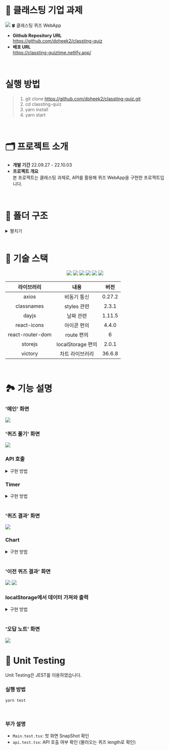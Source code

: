 # 🎉 클래스팅 기업 과제
<img src="https://user-images.githubusercontent.com/97458345/193476019-b9ff5fae-f9dc-4067-91f8-071106d75b0e.jpg">
🍀 클래스팅 퀴즈 WebApp

- **Github Repository URL** <br/> https://github.com/doheek2/classting-quiz
- **배포 URL** <br/> https://classting-quiztime.netlify.app/

<br/>

# 실행 방법
>1. git clone https://github.com/doheek2/classting-quiz.git
>2. cd classting-quiz
>3. yarn install
>4. yarn start

<br/>

# 🗂 프로젝트 소개
- **개발 기간** 22.09.27 - 22.10.03
- **프로젝트 개요** <br/>
본 프로젝트는 클래스팅 과제로, API를 활용해 퀴즈 WebApp을 구현한 프로젝트입니다.


<br/>

# 📁 폴더 구조
<details>
    <summary>펼치기</summary>
├─ src
<br/>│  ├─ global.d.ts<br/>
│  ├─ index.tsx<br/>
│  ├─ logo.svg<br/>
│  ├─ reportWebVitals.ts<br/>
│  ├─ routes<br/>
│  │  ├─ Main<br/>
│  │  │  ├─ index.tsx<br/>
│  │  │  └─ main.module.scss<br/>
│  │  ├─ Routes.module.scss<br/>
│  │  ├─ SolveQuiz<br/>
│  │  │  ├─ index.tsx<br/>
│  │  │  └─ solveQuiz.module.scss<br/>
│  │  ├─ index.tsx<br/>
│  │  ├─ ConfirmQuiz<br/>
│  │  │  ├─ index.tsx<br/>
│  │  │  └─ confirmQuiz.module.scss<br/>
│  │  ├─ ResultQuiz<br/>
│  │  │  ├─ index.tsx<br/>
│  │  │  └─ resultQuiz.module.scss<br/>
│  │  └─ WrongAnswerNote<br/>
│  │     ├─ index.tsx<br/>
│  │     └─ wrongAnswerNote.module.scss<br/>
│  ├─ setupTests.ts<br/>
│  ├─ styles<br/>
│  │  ├─ base<br/>
│  │  │  ├─ _fonts.scss<br/>
│  │  │  ├─ _more.scss<br/>
│  │  │  ├─ _reset.scss<br/>
│  │  │  └─ https<br/>
│  │  │     └─ spoqa.github.io<br/>
│  │  │        └─ spoqa-han-sans<br/>
│  │  │           └─ css<br/>
│  │  │              └─ SpoqaHanSansNeo.c<br/>ss
│  │  ├─ constants<br/>
│  │  │  └─ _colors.scss<br/>
│  │  ├─ index.js<br/>
│  │  └─ index.scss<br/>
│  ├─ types<br/>
│  │  └─ quiz.d.ts<br/>
│  ├─ utils<br/>
│  │  └─ api.ts<br/>
│  ├─ components<br/>
│  │  ├─ Box<br/>
│  │  │  ├─ index.tsx<br/>
│  │  │  └─ box.module.scss<br/>
│  │  ├─ LoaderIcon<br/>
│  │  │  ├─ index.tsx<br/>
│  │  │  └─ loaderIcon.module.scss<br/>
│  │  ├─ Timer<br/>
│  │  │  ├─ index.tsx<br/>
│  │  │  └─ timer.module.scss<br/>
│  │  ├─ RadioBtn<br/>
│  │  │  ├─ index.tsx<br/>
│  │  │  └─ radioBtn.module.scss<br/>
│  │  ├─ Label<br/>
│  │  │  ├─ index.tsx<br/>
│  │  │  └─ label.module.scss<br/>
│  │  ├─ Modal<br/>
│  │  │  ├─ index.tsx<br/>
│  │  │  └─ modal.module.scss<br/>
│  │  ├─ NoQuiz<br/>
│  │  │  ├─ index.tsx<br/>
│  │  │  └─ noQuiz.module.scss<br/>
│  │  ├─ DeleteBtnModal<br/>
│  │  │  ├─ index.tsx<br/>
│  │  │  └─ deleteBtnModal.module.scss<br/>
│  │  └─ GoBackBtn<br/>
│  │     ├─ index.tsx<br/>
│  │     └─ goBackBtn.module.scss<br/>
│  ├─ store<br/>
│  │  └─ atom.ts<br/>
│  └─ test<br/>
│     ├─ Main.test.tsx<br/>
│     └─ api.test.tsx<br/>
├─ tsconfig.json<br/>
├─ yarn.lock<br/>
└─ README.md<br/>
</details>

<br/>

# 🔨 기술 스택
<div align="center">
 <img src="https://img.shields.io/badge/HTML5-E34F26?style=flat-square&logo=HTML5&logoColor=white"/>
 <img src="https://img.shields.io/badge/CSS3-1572B6?style=flat-square&logo=CSS3&logoColor=white"/>
 <img src="https://img.shields.io/badge/Sass-CC6699?style=flat-square&logo=Sass&logoColor=white"/>
 <img src="https://img.shields.io/badge/TypeScript-3178C6?style=flat-square&logo=TypeScript&logoColor=white"/>
 <img src="https://img.shields.io/badge/React-61DAFB?style=flat-square&logo=React&logoColor=white"/>
 <img src="https://img.shields.io/badge/Recoil-764ABC?style=flat-square&logo=Recoil&logoColor=white"/>

 <br/>

|라이브러리|내용|버전|
|:---:|:---:|:---:|
| axios | 비동기 통신 | 0.27.2 |
| classnames | styles 관련 | 2.3.1 |
| dayjs | 날짜 관련 | 1.11.5 |
| react-icons | 아이콘 편의 | 4.4.0 |
| react-router-dom | route 편의 | 6 |
| storejs | localStorage 편의 | 2.0.1 |
| victory | 차트 라이브러리 | 36.6.8 |


<br/>

</div>

# 🏞 기능 설명

### '메인' 화면

<img src="https://user-images.githubusercontent.com/97458345/193476019-b9ff5fae-f9dc-4067-91f8-071106d75b0e.jpg">

<br/>

### '퀴즈 풀기' 화면

<img src="https://user-images.githubusercontent.com/97458345/193476526-d0bb29ad-69b2-4a7a-b14a-256571df4819.jpg">

<br/>

### API 호출

<details>
    <summary>구현 방법</summary>

1. axios를 통해 API를 호출하고 결과값을 리턴합니다.
```ts
const BASE_URL = 'https://opentdb.com/api.php?amount=10&type=multiple'

export const getQuizList = async () => {
  const result = await axios.get(BASE_URL)
  return result.data.results
}
```
2. '퀴즈 풀기' 화면에 접속하면 useEffect()를 통해 API를 호출하고 quizList에 저장합니다.
```ts
useEffect(() => {
  const getQuizHandler = async () => {
    const quiz = await getQuizList()
    setQuizList(quiz)
  }
  getQuizHandler()
}, [setQuizList])
```
3. quizList나 quizNum의 값이 바뀔 때마다 퀴즈 보기를 랜덤하게 나열합니다.
```ts
useEffect(() => {
  if (quizList.length !== 0) {
    const currentQuiz = quizList[quizNum]
    const arr = [...currentQuiz.incorrect_answers, currentQuiz.correct_answer]
    const tmpArr = arr.sort(() => Math.random() - 0.5)
    setAnswerList(tmpArr)
  }
}, [quizList, quizNum])
```

</details>

### Timer

<details>
    <summary>구현 방법</summary>

1. Recoil로 전역 상태 관리 데이터를 설정하여 타이머를 설정하였습니다.
```ts
export const timeState = atom({
  key: 'timeState',
  default: ['00', '00'],
})
```
2. 1초씩 증가할 때마다 timeState에 저장합니다. isTimerStop이 true가 되면 setTimeout()을 중지시킵니다. 
```ts
const [time, setTime] = useRecoilState(timeState)

useEffect(() => {
  const timer = (type: string, num: string) => {
    const temp = Number(num) + 1
    const tmpArr = [...time]
    if (temp < 10) {
      switch (type) {
        case 'min':
          tmpArr[0] = `0${temp}`
          break
        case 'sec':
          tmpArr[1] = `0${temp}`
          break
      }
    } else {
      switch (type) {
        case 'min':
          tmpArr[0] = String(temp)
          break
        case 'sec':
          tmpArr[1] = String(temp)
          break
      }
    }
    setTime(tmpArr)
  }

  const timeout = setTimeout(() => {
    if (time[1] === '59') {
      timer('min', time[0])
      const arr = [...time]
      arr[1] = '00'
      setTime(arr)
    } else {
      timer('sec', time[1])
    }
  }, 1000)

  if (isTimerStop) clearTimeout(timeout)
}, [isTimerStop, setTime, time])
```

</details>

<br/>

### '퀴즈 결과' 화면

<img src="https://user-images.githubusercontent.com/97458345/193477389-376a1fcf-9307-4cca-a27a-c8bf803b2eda.jpg">

<br/>

### Chart

<details>
    <summary>구현 방법</summary>

1. startAngle, endAngle을 0으로 초기화하여 state에 저장합니다.
```ts
const [startAngle, setStartAngle] = useState(0)
const [endAngle, setEndAngle] = useState(0)
```
2. 화면에 접속하면 useEffect()를 통해 state 값을 변경해줍니다.
```ts
useEffect(() => {
  setStartAngle(90)
  setEndAngle(450)
}, [])
```
3. 차트 startAngle, endAngle 속성에 state를 추가하고 animate 속성을 통해 차트 애니메이션이 작동합니다.
```ts
 <VictoryPie
  animate={{
    duration: 2000,
  }}
  startAngle={startAngle}
  endAngle={endAngle}
  data={data}
  colorScale={['#b7bbea', '#e4e9fe']}
  height={400}
  padAngle={1}
  innerRadius={120}
  cornerRadius={5}
  labels={() => ''}
/>
```
</details>

<br/>

### '이전 퀴즈 결과' 화면

<img src="https://user-images.githubusercontent.com/97458345/193477683-4cbba2b5-40a8-4d52-ba11-f910a7848296.jpg">
<img src="https://user-images.githubusercontent.com/97458345/193477535-095dc529-f85e-4a8d-a228-486ff8abaf31.jpg">

<br/>

### localStorage에서 데이터 가져와 출력
<details>
    <summary>구현 방법</summary>

1. localStorage에 있는 데이터를 가져옵니다.
```ts
const storage: IQuizResultList = store.get('quizList')
```
2. localStorage에 key가 'quizList'인 데이터가 없으면 undefined이므로 데이터가 없을 땐 퀴즈 기록이 없다는 화면을, 데이터가 있을 땐 퀴즈 기록 리스트를 출력합니다.
```ts
{storage === undefined && <NoQuiz />}
{storage !== undefined && ({/*...생략*/})}
```
3. storage 길이만큼 list 출력하고 data 배열을 통해 차트에 필요한 데이터 생성하여 출력합니다.
```ts
{storage.map((v, i) => {
  const key = `quizList${i}`
  const correct = v.data.filter((x) => x.isCorrect === true).length
  const data = [
    { x: '정답 수', y: correct },
    { x: '총 퀴즈 개수', y: 10 },
  ]
  return (
    <li key={key} className={styles.listContainer}>
      <p className={styles.quiz}>quiz{v.id + 1}</p>
      <header className={styles.inforContainer}>
        <div>
          <HiCalendar />
          <span>{v.date}</span>
        </div>
        <div>
          <HiClock />
          <span>{v.time}</span>
        </div>
        <div>
          <HiCheckCircle />
          <span>{correct}/10</span>
        </div>
      </header>
      <main className={styles.chartContainer}>
        <VictoryPie
          startAngle={90}
          endAngle={450}
          data={data}
          colorScale={['#6878e1', '#dbdde6']}
          width={270}
          height={270}
          padAngle={1}
          innerRadius={115}
          cornerRadius={8}
          labels={() => ''}
        />
      </main>
      {/* ... 생략 */}
    </li>
  )
})}
```
</details>

<br/>

### '오답 노트' 화면

<img src="https://user-images.githubusercontent.com/97458345/193477612-a8cc2f02-6447-4ac3-855d-bac43367afea.jpg">

<br/>

# 📌 Unit Testing
Unit Testing은 JEST를 이용하였습니다.
### 실행 방법
```
yarn test
```

<br/>

### 부가 설명
- `Main.test.tsx`: 첫 화면 SnapShot 확인
- `api.test.tsx`: API 호출 여부 확인 (불러오는 퀴즈 length로 확인)